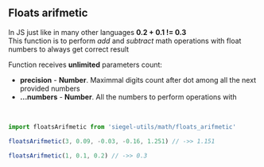 ## Floats arifmetic

In JS just like in many other languages **0.2 + 0.1 != 0.3**<br />
This function is to perform _add_ and _subtract_ math operations with float numbers to always get correct result<br />

Function receives **unlimited** parameters count:
- **precision** - **Number**. Maximmal digits count after dot among all the next provided numbers
- **...numbers** - **Number**. All the numbers to perform operations with

<br />

```js
import floatsArifmetic from 'siegel-utils/math/floats_arifmetic'

floatsArifmetic(3, 0.09, -0.03, -0.16, 1.251) // ->> 1.151

floatsArifmetic(1, 0.1, 0.2) // ->> 0.3
```
